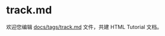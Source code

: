 track.md
===

欢迎您编辑 <a target="__blank" href="https://github.com/jaywcjlove/html-tutorial/blob/master/docs/tags/track.md">docs/tags/track.md</a> 文件，共建 HTML Tutorial 文档。